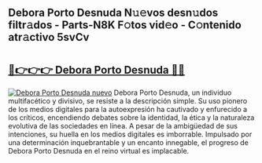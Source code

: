 ## Debora Porto Desnuda N𝚞𝚎vos desn𝚞dos filtr𝚊dos - Parts-N8K F𝚘tos vid𝚎o - C𝚘ntenido atr𝚊ctivo 5svCv

# <h2><a href="http://mb1kog.tromn.icu/?c=Debora+Porto+Desnuda">🔗👉👉👉 Debora Porto Desnuda 🔗🔗</a></h2>

[![Debora Porto Desnuda nuevo](https://i.imgur.com/pEAQMta.gif)](http://mb1kog.tromn.icu/?c=Debora+Porto+Desnuda)
Debora Porto Desnuda, un individuo multifacético y divisivo, se resiste a la descripción simple. Su uso pionero de los medios digitales para la autoexpresión ha cautivado y enfurecido a los críticos, encendiendo debates sobre la identidad, la ética y la naturaleza evolutiva de las sociedades en línea. A pesar de la ambigüedad de sus intenciones, su huella en los medios digitales es imborrable. Impulsado por una determinación inquebrantable y un encanto innegable, el progreso de Debora Porto Desnuda en el reino virtual es implacable.
